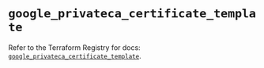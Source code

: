 # `google_privateca_certificate_template`

Refer to the Terraform Registry for docs: [`google_privateca_certificate_template`](https://registry.terraform.io/providers/hashicorp/google-beta/6.28.0/docs/resources/google_privateca_certificate_template).
